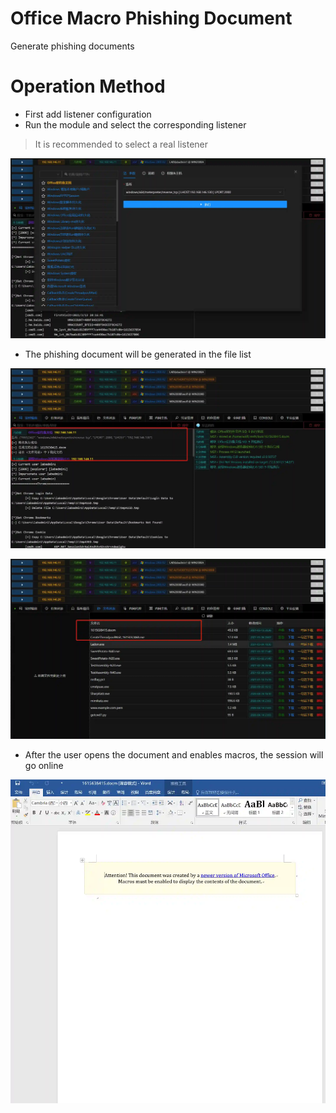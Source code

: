 # Office Macro Phishing Document

Generate phishing documents

# Operation Method

+ First add listener configuration
+ Run the module and select the corresponding listener

> It is recommended to select a real listener
>

![](img\InitialAccess_SpearphishingAttachment_Windows\1.webp)

+ The phishing document will be generated in the file list

![](img\InitialAccess_SpearphishingAttachment_Windows\2.webp)

![](img\InitialAccess_SpearphishingAttachment_Windows\3.webp)

+ After the user opens the document and enables macros, the session will go online

![](img\InitialAccess_SpearphishingAttachment_Windows\4.webp)